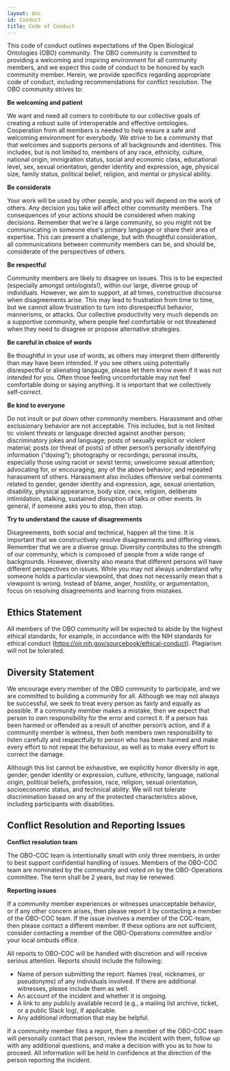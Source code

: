 ```yaml
---
layout: doc
id: Conduct
title: Code of Conduct
---
```


This code of conduct outlines expectations of the Open Biological Ontologies (OBO) community. The OBO community is committed to providing a welcoming and inspiring environment for all community members, and we expect this code of conduct to be honored by each community member. Herein, we provide specifics regarding appropriate code of conduct, including recommendations for conflict resolution. The OBO community strives to:

**Be welcoming and patient**

We want and need all comers to contribute to our collective goals of creating a robust suite of interoperable and effective ontologies. Cooperation from all members is needed to help ensure a safe and welcoming environment for everybody. We strive to be a community that that welcomes and supports persons of all backgrounds and identities. This includes, but is not limited to, members of any race, ethnicity, culture, national origin, immigration status, social and economic class, educational level, sex, sexual orientation, gender identity and expression, age, physical size, family status, political belief, religion, and mental or physical ability.

**Be considerate**

Your work will be used by other people, and you will depend on the work of others. Any decision you take will affect other community members. The consequences of your actions should be considered when making decisions. Remember that we're a large community, so you might not be communicating in someone else's primary language or share their area of expertise. This can present a challenge, but with thoughtful consideration, all communications between community members can be, and should be, considerate of the perspectives of others.

**Be respectful**

Community members are likely to disagree on issues. This is to be expected (especially amongst ontologists!), within our large, diverse group of individuals. However, we aim to support, at all times, constructive discourse when disagreements arise. This may lead to frustration from time to time, but we cannot allow frustration to turn into disrespectful behavior, mannerisms, or attacks. Our collective productivity very much depends on a supportive community, where people feel comfortable or not threatened when they need to disagree or propose alternative strategies.

**Be careful in choice of words**

Be thoughtful in your use of words, as others may interpret them differently than may have been intended. If you see others using potentially disrespectful or alienating langauge, please let them know even if it was not intended for you. Often those feeling uncomfortable may not feel comfortable doing or saying anything. It is important that we collectively self-correct.

**Be kind to everyone**

Do not insult or put down other community members. Harassment and other exclusionary behavior are not acceptable. This includes, but is not limited to: violent threats or language directed against another person; discriminatory jokes and language; posts of sexually explicit or violent material; posts (or threat of posts) of other person’s personally identifying information (“doxing”); photography or recordings; personal insults, especially those using racist or sexist terms; unwelcome sexual attention; advocating for, or encouraging, any of the above behavior; and repeated harassment of others. Harassment also includes offensive verbal comments related to gender, gender identity and expression, age, sexual orientation, disability, physical appearance, body size, race, religion, deliberate intimidation, stalking, sustained disruption of talks or other events. In general, if someone asks you to stop, then stop.

**Try to understand the cause of disagreements**

Disagreements, both social and technical, happen all the time. It is important that we constructively resolve disagreements and differing views. Remember that we are a diverse group. Diversity contributes to the strength of our community, which is composed of people from a wide range of backgrounds. However, diversity also means that different persons will have different perspectives on issues. While you may not always understand why someone holds a particular viewpoint, that does not necessarily mean that a viewpoint is wrong. Instead of blame, anger, hostility, or argumentation, focus on resolving disagreements and learning from mistakes.

## Ethics Statement

All members of the OBO community will be expected to abide by the highest ethical standards, for example, in accordance with the NIH standards for ethical conduct (https://oir.nih.gov/sourcebook/ethical-conduct). Plagiarism will not be tolerated.

## Diversity Statement

We encourage every member of the OBO community to participate, and we are committed to building a community for all. Although we may not always be successful, we seek to treat every person as fairly and equally as possible. If a community member makes a mistake, then we expect that person to own responsibility for the error and correct it. If a person has been harmed or offended as a result of another person’s action, and if a community member is witness, then both members own responsibility to listen carefully and respectfully to person who has been harmed and make every effort to not repeat the behaviour, as well as to make every effort to correct the damage.

Although this list cannot be exhaustive, we explicitly honor diversity in age, gender, gender identity or expression, culture, ethnicity, language, national origin, political beliefs, profession, race, religion, sexual orientation, socioeconomic status, and technical ability. We will not tolerate discrimination based on any of the protected characteristics above, including participants with disabilities.

## Conflict Resolution and Reporting Issues

**Conflict resolution team**

The OBO-COC team is intentionally small with only three members, in order to best support confidential handling of issues. Members of the OBO-COC team are nominated by the community and voted on by the OBO-Operations committee. The term shall be 2 years, but may be renewed.

**Reporting issues**

If a community member experiences or witnesses unacceptable behavior, or if any other concern arises, then please report it by contacting a member of the OBO-COC team. If the issue involves a member of the COC-team, then please contact a different member. If these options are not sufficient, consider contacting a member of the OBO-Operations committee and/or your local ombuds office.

All reports to OBO-COC will be handled with discretion and will receive serious attention. Reports should include the following:

- Name of person submitting the report. Names (real, nicknames, or pseudonyms) of any individuals involved. If there are additional witnesses, please include them as well.
- An account of the incident and whether it is ongoing.
- A link to any publicly available record (e.g., a mailing list archive, ticket, or a public Slack log), if applicable.
- Any additional information that may be helpful.

If a community member files a report, then a member of the OBO-COC team will personally contact that person, review the incident with them, follow up with any additional questions, and make a decision with you as to how to proceed. All information will be held in confidence at the direction of the person reporting the incident.
